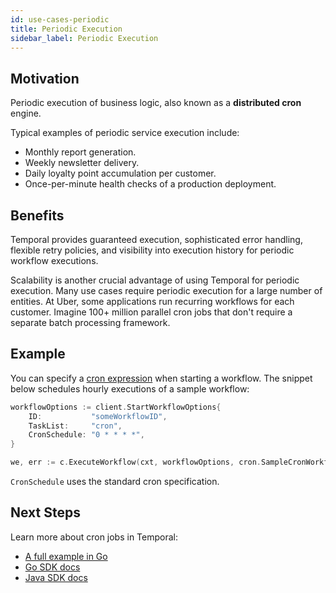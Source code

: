```yaml
---
id: use-cases-periodic
title: Periodic Execution
sidebar_label: Periodic Execution
---
```


## Motivation

Periodic execution of business logic, also known as a **distributed cron** engine.

Typical examples of periodic service execution include:

- Monthly report generation.
- Weekly newsletter delivery.
- Daily loyalty point accumulation per customer.
- Once-per-minute health checks of a production deployment.

## Benefits

Temporal provides guaranteed execution, sophisticated error handling, flexible retry policies, and visibility into execution history for periodic workflow executions.

Scalability is another crucial advantage of using Temporal for periodic execution. Many use cases require periodic execution for a large number of entities. At Uber, some applications run recurring workflows for each customer. Imagine 100+ million parallel cron jobs that don't require a separate batch processing framework.


## Example

You can specify a [cron expression](https://en.wikipedia.org/wiki/Cron#CRON_expression) when starting a workflow. The snippet below schedules hourly executions of a sample workflow:

```go
workflowOptions := client.StartWorkflowOptions{
    ID:           "someWorkflowID",
    TaskList:     "cron",
    CronSchedule: "0 * * * *",
}

we, err := c.ExecuteWorkflow(cxt, workflowOptions, cron.SampleCronWorkflow)
```

`CronSchedule` uses the standard cron specification.

## Next Steps

Learn more about cron jobs in Temporal:

- [A full example in Go](https://github.com/temporalio/temporal-go-samples/tree/master/cron)
- [Go SDK docs](go-distributed-cron.md)
- [Java SDK docs](java-distributed-cron.md)
